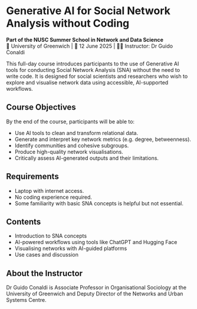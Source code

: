 # Generative AI for Social Network Analysis without Coding

**Part of the NUSC Summer School in Network and Data Science**  
📍 University of Greenwich | 📅 12 June 2025 | 🧑‍🏫 Instructor: Dr Guido Conaldi

This full-day course introduces participants to the use of Generative AI tools for conducting Social Network Analysis (SNA) without the need to write code. It is designed for social scientists and researchers who wish to explore and visualise network data using accessible, AI-supported workflows.

## Course Objectives
By the end of the course, participants will be able to:
- Use AI tools to clean and transform relational data.
- Generate and interpret key network metrics (e.g. degree, betweenness).
- Identify communities and cohesive subgroups.
- Produce high-quality network visualisations.
- Critically assess AI-generated outputs and their limitations.

## Requirements
- Laptop with internet access.
- No coding experience required.
- Some familiarity with basic SNA concepts is helpful but not essential.

## Contents
- Introduction to SNA concepts
- AI-powered workflows using tools like ChatGPT and Hugging Face
- Visualising networks with AI-guided platforms
- Use cases and discussion

## About the Instructor
Dr Guido Conaldi is Associate Professor in Organisational Sociology at the University of Greenwich and Deputy Director of the Networks and Urban Systems Centre.
